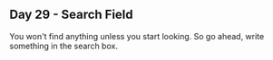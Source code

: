 ## Day 29 - Search Field

You won't find anything unless you start looking. So go ahead, write something in the search box.

